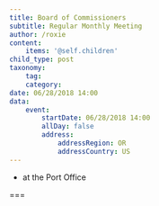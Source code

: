 ```yaml
---
title: Board of Commissioners
subtitle: Regular Monthly Meeting
author: /roxie
content:
    items: '@self.children'
child_type: post
taxonomy:
    tag:
    category:
date: 06/28/2018 14:00
data:
    event:
        startDate: 06/28/2018 14:00
        allDay: false
        address:
            addressRegion: OR
            addressCountry: US
---
```


- at the Port Office

===
